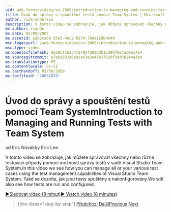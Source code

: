 ```yaml
---
uid: web-forms/videos/vs-2005/introduction-to-managing-and-running-tests-with-team-system
title: Úvod do správy a spouštění testů pomocí Team System | Microsoft Docs
author: rick-anderson
description: V tomto videu se zobrazuje, jak můžete spravovat všechny nebo různé testovací případy pomocí možností správy testů v sadě Visual Studio Team System. Uvidíme také...
ms.author: riande
ms.date: 02/09/2007
ms.assetid: e262ca69-55e5-4ec2-b278-78ee129b4649
msc.legacyurl: /web-forms/videos/vs-2005/introduction-to-managing-and-running-tests-with-team-system
msc.type: video
ms.openlocfilehash: da305fcb2c47279df200d3b1229df927aceec764
ms.sourcegitcommit: e7e91932a6e91a63e2e46417626f39d6b244a3ab
ms.translationtype: MT
ms.contentlocale: cs-CZ
ms.lasthandoff: 03/06/2020
ms.locfileid: "78631878"
---
```

# <a name="introduction-to-managing-and-running-tests-with-team-system"></a><span data-ttu-id="4478d-104">Úvod do správy a spouštění testů pomocí Team System</span><span class="sxs-lookup"><span data-stu-id="4478d-104">Introduction to Managing and Running Tests with Team System</span></span>

<span data-ttu-id="4478d-105">od Eric Novák</span><span class="sxs-lookup"><span data-stu-id="4478d-105">by Eric Lee</span></span>

<span data-ttu-id="4478d-106">V tomto videu se zobrazuje, jak můžete spravovat všechny nebo různé testovací případy pomocí možností správy testů v sadě Visual Studio Team System.</span><span class="sxs-lookup"><span data-stu-id="4478d-106">In this video we see how you can manage all or your various test cases using the test management capabilities of Visual Studio Team System.</span></span> <span data-ttu-id="4478d-107">Také se dozvíte, jak jsou testy spuštěny a nakonfigurovány.</span><span class="sxs-lookup"><span data-stu-id="4478d-107">We will also see how tests are run and configured.</span></span>

[<span data-ttu-id="4478d-108">&#9654;Sledovat video (8 minut)</span><span class="sxs-lookup"><span data-stu-id="4478d-108">&#9654; Watch video (8 minutes)</span></span>](https://channel9.msdn.com/Blogs/ASP-NET-Site-Videos/introduction-to-managing-and-running-tests-with-team-system)

> [!div class="step-by-step"]
> <span data-ttu-id="4478d-109">[Předchozí](introduction-to-manual-testing-with-team-system.md)
> [Další](measuring-the-business-value-of-ajax.md)</span><span class="sxs-lookup"><span data-stu-id="4478d-109">[Previous](introduction-to-manual-testing-with-team-system.md)
[Next](measuring-the-business-value-of-ajax.md)</span></span>
